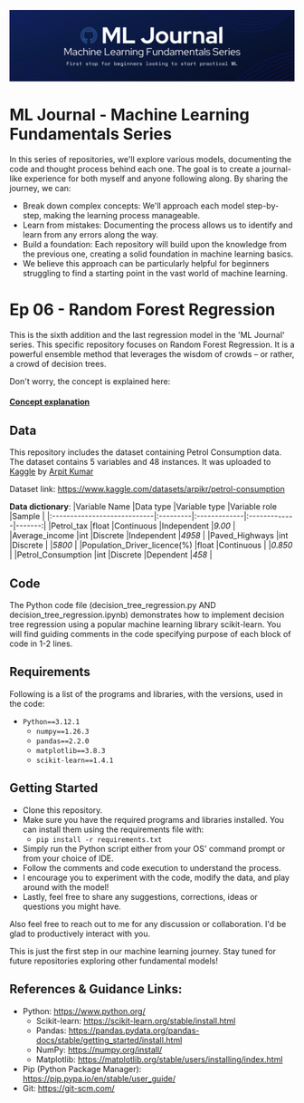 ![Banner](.media/banner.png)
# ML Journal - Machine Learning Fundamentals Series
In this series of repositories, we'll explore various models, documenting the code and thought process behind each one.  The goal is to create a journal-like experience for both myself and anyone following along. By sharing the journey, we can:

- Break down complex concepts: We'll approach each model step-by-step, making the learning process manageable.
- Learn from mistakes: Documenting the process allows us to identify and learn from any errors along the way.
- Build a foundation: Each repository will build upon the knowledge from the previous one, creating a solid foundation in machine learning basics.
- We believe this approach can be particularly helpful for beginners struggling to find a starting point in the vast world of machine learning.


# Ep 06 - Random Forest Regression
This is the sixth addition and the last regression model in the 'ML Journal' series. This specific repository focuses on Random Forest Regression. It is a powerful ensemble method that leverages the wisdom of crowds – or rather, a crowd of decision trees.

Don't worry, the concept is explained here:
#### [Concept explanation](https://github.com/meetofleaf/ML-Journal-ep6_Random_Forest_Regression/blob/main/rfr_explanation.md)


## Data
This repository includes the dataset containing Petrol Consumption data.
The dataset contains 5 variables and 48 instances. It was uploaded to [Kaggle](https://www.kaggle.com/) by [Arpit Kumar](https://www.kaggle.com/arpikr)

Dataset link: https://www.kaggle.com/datasets/arpikr/petrol-consumption

**Data dictionary**:
|Variable Name                |Data type |Variable type |Variable role |Sample  |
|:----------------------------|:---------|:-------------|:-------------|-------:|
|Petrol_tax                   |float     |Continuous    |Independent   |_9.00_  |
|Average_income               |int       |Discrete      |Independent   |_4958_  |
|Paved_Highways               |int       |Discrete      |              |_5800_  |
|Population_Driver_licence(%) |float     |Continuous    |              |_0.850_ |
|Petrol_Consumption           |int       |Discrete      |Dependent     |_458_   |


## Code
The Python code file (decision_tree_regression.py AND decision_tree_regression.ipynb) demonstrates how to implement decision tree regression using a popular machine learning library scikit-learn. You will find guiding comments in the code specifying purpose of each block of code in 1-2 lines.


## Requirements
Following is a list of the programs and libraries, with the versions, used in the code:

- `Python==3.12.1`
  - `numpy==1.26.3`
  - `pandas==2.2.0`
  - `matplotlib==3.8.3`
  - `scikit-learn==1.4.1`

## Getting Started
- Clone this repository.
- Make sure you have the required programs and libraries installed. You can install them using the requirements file with:
  - `pip install -r requirements.txt`
- Simply run the Python script either from your OS' command prompt or from your choice of IDE.
- Follow the comments and code execution to understand the process.
- I encourage you to experiment with the code, modify the data, and play around with the model!
- Lastly, feel free to share any suggestions, corrections, ideas or questions you might have.

Also feel free to reach out to me for any discussion or collaboration. I'd be glad to productively interact with you.

This is just the first step in our machine learning journey. Stay tuned for future repositories exploring other fundamental models!


## References & Guidance Links:
- Python: https://www.python.org/
  - Scikit-learn: https://scikit-learn.org/stable/install.html
  - Pandas: https://pandas.pydata.org/pandas-docs/stable/getting_started/install.html
  - NumPy: https://numpy.org/install/
  - Matplotlib: https://matplotlib.org/stable/users/installing/index.html
- Pip (Python Package Manager): https://pip.pypa.io/en/stable/user_guide/
- Git: https://git-scm.com/
